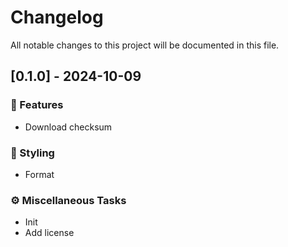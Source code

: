 # Changelog

All notable changes to this project will be documented in this file.

## [0.1.0] - 2024-10-09

### 🚀 Features

- Download checksum

### 🎨 Styling

- Format

### ⚙️ Miscellaneous Tasks

- Init
- Add license

<!-- generated by git-cliff -->
